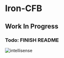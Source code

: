 # Iron-CFB

## Work In Progress

### Todo: FINISH README

![intellisense](https://i.imgur.com/eF0UGng.png)
